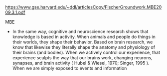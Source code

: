 https://www.gse.harvard.edu/~ddl/articlesCopy/FischerGroundwork.MBE2009.3.1.pdf

MBE
- In the same way, cognitive and neuroscience research shows that knowledge is based in activity. When animals and people do things in their worlds, they shape their behavior. Based on brain research, we know that likewise they literally shape the anatomy and physiology of their brains (and bodies). When we actively control our experience, that experience sculpts the way that our brains work, changing neurons, synapses, and brain activity ( Hubel & Wiesel, 1970; Singer, 1995 ). When we are simply exposed to events and information